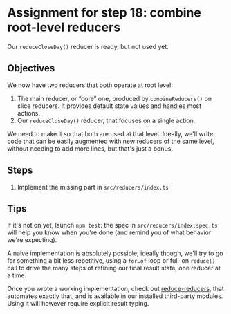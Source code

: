 # Assignment for step 18: combine root-level reducers

Our `reduceCloseDay()` reducer is ready, but not used yet.

## Objectives

We now have two reducers that both operate at root level:

1. The main reducer, or “core” one, produced by `combineReducers()` on slice reducers. It provides default state values and handles most actions.
2. Our `reduceCloseDay()` reducer, that focuses on a single action.

We need to make it so that both are used at that level. Ideally, we'll write code that can be easily augmented with new reducers of the same level, without needing to add more lines, but that's just a bonus.

## Steps

1. Implement the missing part in `src/reducers/index.ts`

## Tips

If it's not on yet, launch `npm test`: the spec in `src/reducers/index.spec.ts` will help you know when you're done (and remind you of what behavior we're expecting).

A naive implementation is absolutely possible; ideally though, we'll try to go for something a bit less repetitive, using a `for…of` loop or full-on `reduce()` call to drive the many steps of refining our final result state, one reducer at a time.

Once you wrote a working implementation, check out [reduce-reducers](https://github.com/redux-utilities/reduce-reducers#readme), that automates exactly that, and is available in our installed third-party modules. Using it will however require explicit result typing.
